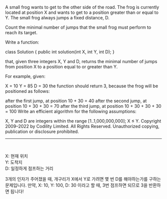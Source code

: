 A small frog wants to get to the other side of the road. The frog is currently located at position X and wants to get to a position greater than or equal to Y. The small frog always jumps a fixed distance, D.

Count the minimal number of jumps that the small frog must perform to reach its target.

Write a function:

class Solution { public int solution(int X, int Y, int D); }

that, given three integers X, Y and D, returns the minimal number of jumps from position X to a position equal to or greater than Y.

For example, given:

X = 10
Y = 85
D = 30
the function should return 3, because the frog will be positioned as follows:

after the first jump, at position 10 + 30 = 40
after the second jump, at position 10 + 30 + 30 = 70
after the third jump, at position 10 + 30 + 30 + 30 = 100
Write an efficient algorithm for the following assumptions:

X, Y and D are integers within the range [1..1,000,000,000];
X ≤ Y.
Copyright 2009–2022 by Codility Limited. All Rights Reserved. Unauthorized copying, publication or disclosure prohibited.

<hr/>
<br/>

X: 현재 위치<br/>
Y: 도착지<br/>
D: 일정하게 점프하는 거리<br/>

3개의 인자가 주어졌을 때, 개구리가 X에서 Y로 가려면 몇 번 D를 해야하는가를 구하는 문제입니다.
만약, X: 10, Y: 100, D: 30 이라고 할 때, 3번 점프하면 되므로 3을 반환하면 됩니다!
